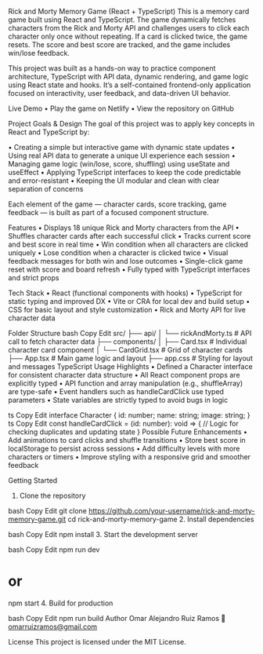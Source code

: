 Rick and Morty Memory Game (React + TypeScript)
This is a memory card game built using React and TypeScript. The game dynamically fetches characters from the Rick and Morty API and challenges users to click each character only once without repeating. If a card is clicked twice, the game resets. The score and best score are tracked, and the game includes win/lose feedback.

This project was built as a hands-on way to practice component architecture, TypeScript with API data, dynamic rendering, and game logic using React state and hooks. It’s a self-contained frontend-only application focused on interactivity, user feedback, and data-driven UI behavior.

Live Demo
• Play the game on Netlify
• View the repository on GitHub

Project Goals & Design
The goal of this project was to apply key concepts in React and TypeScript by:

• Creating a simple but interactive game with dynamic state updates
• Using real API data to generate a unique UI experience each session
• Managing game logic (win/lose, score, shuffling) using useState and useEffect
• Applying TypeScript interfaces to keep the code predictable and error-resistant
• Keeping the UI modular and clean with clear separation of concerns

Each element of the game — character cards, score tracking, game feedback — is built as part of a focused component structure.

Features
• Displays 18 unique Rick and Morty characters from the API
• Shuffles character cards after each successful click
• Tracks current score and best score in real time
• Win condition when all characters are clicked uniquely
• Lose condition when a character is clicked twice
• Visual feedback messages for both win and lose outcomes
• Single-click game reset with score and board refresh
• Fully typed with TypeScript interfaces and strict props

Tech Stack
• React (functional components with hooks)
• TypeScript for static typing and improved DX
• Vite or CRA for local dev and build setup
• CSS for basic layout and style customization
• Rick and Morty API for live character data

Folder Structure
bash
Copy
Edit
src/
├── api/
│   └── rickAndMorty.ts       # API call to fetch character data
├── components/
│   ├── Card.tsx              # Individual character card component
│   └── CardGrid.tsx          # Grid of character cards
├── App.tsx                   # Main game logic and layout
├── app.css                   # Styling for layout and messages
TypeScript Usage Highlights
• Defined a Character interface for consistent character data structure
• All React component props are explicitly typed
• API function and array manipulation (e.g., shuffleArray) are type-safe
• Event handlers such as handleCardClick use typed parameters
• State variables are strictly typed to avoid bugs in logic

ts
Copy
Edit
interface Character {
  id: number;
  name: string;
  image: string;
}
ts
Copy
Edit
const handleCardClick = (id: number): void => {
  // Logic for checking duplicates and updating state
}
Possible Future Enhancements
• Add animations to card clicks and shuffle transitions
• Store best score in localStorage to persist across sessions
• Add difficulty levels with more characters or timers
• Improve styling with a responsive grid and smoother feedback

Getting Started
1. Clone the repository

bash
Copy
Edit
git clone https://github.com/your-username/rick-and-morty-memory-game.git
cd rick-and-morty-memory-game
2. Install dependencies

bash
Copy
Edit
npm install
3. Start the development server

bash
Copy
Edit
npm run dev
# or
npm start
4. Build for production

bash
Copy
Edit
npm run build
Author
Omar Alejandro Ruiz Ramos
📧 omarruizramos@gmail.com

License
This project is licensed under the MIT License.